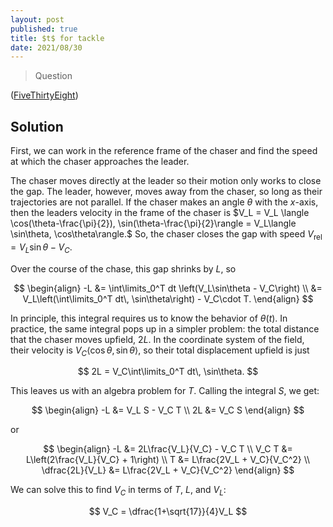 ```yaml
---
layout: post
published: true
title: $t$ for tackle
date: 2021/08/30
---
```


>Question

<!--more-->

([FiveThirtyEight](URL))

## Solution

First, we can work in the reference frame of the chaser and find the speed at which the chaser approaches the leader. 

The chaser moves directly at the leader so their motion only works to close the gap. The leader, however, moves away from the chaser, so long as their trajectories are not parallel. If the chaser makes an angle $\theta$ with the $x$-axis, then the leaders velocity in the frame of the chaser is $V_L = V_L \langle \cos(\theta-\frac{\pi}{2}), \sin(\theta-\frac{\pi}{2}\rangle = V_L\langle \sin\theta, \cos\theta\rangle.$ So, the chaser closes the gap with speed $V_\text{rel} = V_L\sin\theta - V_C.$

Over the course of the chase, this gap shrinks by $L,$ so

$$
\begin{align}
-L &= \int\limits_0^T dt \left(V_L\sin\theta - V_C\right) \\
&= V_L\left(\int\limits_0^T dt\, \sin\theta\right) - V_C\cdot T.
\end{align}
$$

In principle, this integral requires us to know the behavior of $\theta(t).$ In practice, the same integral pops up in a simpler problem: the total distance that the chaser moves upfield, $2L.$ In the coordinate system of the field, their velocity is $V_C\langle \cos\theta, \sin\theta\rangle,$ so their total displacement upfield is just

$$
2L = V_C\int\limits_0^T dt\, \sin\theta.
$$

This leaves us with an algebra problem for $T$. Calling the integral $S,$ we get:

$$
\begin{align}
-L &=  V_L S - V_C T \\
2L &= V_C S
\end{align}
$$

or

$$
\begin{align}
-L &= 2L\frac{V_L}{V_C} - V_C T \\
V_C T &= L\left(2\frac{V_L}{V_C} + 1\right) \\
T &= L\frac{2V_L + V_C}{V_C^2} \\
\dfrac{2L}{V_L} &= L\frac{2V_L + V_C}{V_C^2}
\end{align}
$$

We can solve this to find $V_C$ in terms of $T,$ $L,$ and $V_L$:

$$
V_C = \dfrac{1+\sqrt{17}}{4}V_L
$$

<br>
